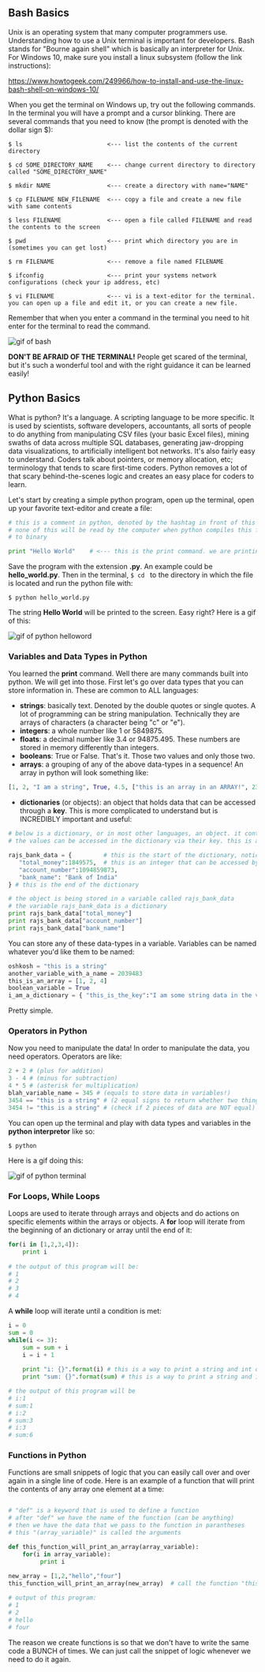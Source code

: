 ## Bash Basics
Unix is an operating system that many computer programmers use. Understanding how to use a Unix terminal is important for developers. Bash stands for "Bourne again shell" which is basically an interpreter for Unix. For Windows 10, make sure you install a linux subsystem (follow the link instructions):

https://www.howtogeek.com/249966/how-to-install-and-use-the-linux-bash-shell-on-windows-10/

When you get the terminal on Windows up, try out the following commands. In the terminal you will have a prompt and a cursor blinking. There are several commands that you need to know (the prompt is denoted with the dollar sign $):
```
$ ls                        <--- list the contents of the current directory

$ cd SOME_DIRECTORY_NAME    <--- change current directory to directory called "SOME_DIRECTORY_NAME"

$ mkdir NAME                <--- create a directory with name="NAME"

$ cp FILENAME NEW_FILENAME  <--- copy a file and create a new file with same contents

$ less FILENAME             <--- open a file called FILENAME and read the contents to the screen

$ pwd                       <--- print which directory you are in (sometimes you can get lost)

$ rm FILENAME               <--- remove a file named FILENAME

$ ifconfig                  <--- print your systems network configurations (check your ip address, etc)

$ vi FILENAME               <--- vi is a text-editor for the terminal. you can open up a file and edit it, or you can create a new file.
```
Remember that when you enter a command in the terminal you need to hit enter for the terminal to read the command. 

![gif of bash](https://github.com/rmaitra/sonny-learns/blob/master/week1/bash_basics.gif)

**DON'T BE AFRAID OF THE TERMINAL!** People get scared of the terminal, but it's such a wonderful tool and with the right guidance it can be learned easily! 

## Python Basics
What is python? It's a language. A scripting language to be more specific. It is used by scientists, software developers, accountants, all sorts of people to do anything from manipulating CSV files (your basic Excel files), mining swaths of data across multiple SQL databases, generating jaw-dropping data visualizations, to artificially intelligent bot networks. It's also fairly easy to understand. Coders talk about pointers, or memory allocation, etc; terminology that tends to scare first-time coders. Python removes a lot of that scary behind-the-scenes logic and creates an easy place for coders to learn. 

Let's start by creating a simple python program, open up the terminal, open up your favorite text-editor and create a file:

```python
# this is a comment in python, denoted by the hashtag in front of this text
# none of this will be read by the computer when python compiles this file 
# to binary

print "Hello World"    # <--- this is the print command. we are printing a string to STDOUT (standard output, or in this case, the terminal when we run it)
```
Save the program with the extension **.py**. An example could be **hello_world.py**. Then in the terminal, ```$ cd ``` to the directory in which the file is located and run the python file with:
```
$ python hello_world.py
```
The string **Hello World** will be printed to the screen. Easy right? Here is a gif of this:

![gif of python helloword](https://github.com/rmaitra/sonny-learns/blob/master/week1/python_hello_world.gif)

### Variables and Data Types in Python
You learned the **print** command. Well there are many commands built into python. We will get into those. First let's go over data types that you can store information in. These are common to ALL languages:

- **strings**: basically text. Denoted by the double quotes or single quotes. A lot of programming can be string manipulation. Technically they are arrays of characters (a character being "c" or "e").
- **integers**: a whole number like 1 or 5849875.
- **floats**: a decimal number like 3.4 or 94875.495. These numbers are stored in memory differently than integers.
- **booleans**: True or False. That's it. Those two values and only those two.
- **arrays**: a grouping of any of the above data-types in a sequence! An array in python will look something like:

```python 
[1, 2, "I am a string", True, 4.5, ["this is an array in an ARRAY!", 23] ]
```

- **dictionaries** (or objects): an object that holds data that can be accessed through a **key**. This is more complicated to understand but is INCREDIBLY important and useful:

```python
# below is a dictionary, or in most other languages, an object. it contains KEYS and VALUES. 
# the values can be accessed in the dictionary via their key. this is a GREAT way to organize data in code

rajs_bank_data = {         # this is the start of the dictionary, notice it is being stored in a VARIABLE
   "total_money":1849575,  # this is an integer that can be accessed by the KEY "total_money"  
   "account_number":1094859873,
   "bank_name": "Bank of India"
} # this is the end of the dictionary

# the object is being stored in a variable called rajs_bank_data
# the variable rajs_bank_data is a dictionary
print rajs_bank_data["total_money"]
print rajs_bank_data["account_number"]
print rajs_bank_data["bank_name"]
``` 

You can store any of these data-types in a variable. Variables can be named whatever you'd like them to be named:
```python
oshkosh = "this is a string"
another_variable_with_a_name = 2039483
this_is_an_array = [1, 2, 4]
boolean_variable = True
i_am_a_dictionary = { "this_is_the_key":"I am some string data in the value part of the dictionary, access me like i_am_a_dictionary['this_is_the_key']" }
```
Pretty simple. 

### Operators in Python
Now you need to manipulate the data! In order to manipulate the data, you need operators. Operators are like:
```python
2 + 2 # (plus for addition)
3 - 4 # (minus for subtraction)
4 * 5 # (asterisk for multiplication)
blah_variable_name = 345 # (equals to store data in variables!)
3454 == "this is a string" # (2 equal signs to return whether two things are the same value) this should return False
3454 != "this is a string" # (check if 2 pieces of data are NOT equal) this should return True!
```
You can open up the terminal and play with data types and variables in the **python interpretor** like so:
```
$ python 
```
Here is a gif doing this:

![gif of python terminal](https://github.com/rmaitra/sonny-learns/blob/master/week1/python_terminal.gif)

### For Loops, While Loops
Loops are used to iterate through arrays and objects and do actions on specific elements within the arrays or objects. A **for** loop will iterate from the beginning of an dictionary or array until the end of it:

```python
for(i in [1,2,3,4]):
    print i
    
# the output of this program will be:
# 1
# 2
# 3
# 4
```

A **while** loop will iterate until a condition is met:

```python
i = 0
sum = 0
while(i <= 3):
    sum = sum + i
    i = i + 1
    
    print "i: {}".format(i) # this is a way to print a string and int onto the same line using "{}".format(SOME_INT_VARIABLE)
    print "sum: {}".format(sum) # this is a way to print a string and integer onto the same line

# the output of this program will be
# i:1
# sum:1
# i:2
# sum:3
# i:3
# sum:6
```

### Functions in Python
Functions are small snippets of logic that you can easily call over and over again in a single line of code. Here is an example of a function that will print the contents of any array one element at a time:
```python

# "def" is a keyword that is used to define a function
# after "def" we have the name of the function (can be anything)
# then we have the data that we pass to the function in parantheses
# this "(array_variable)" is called the arguments

def this_function_will_print_an_array(array_variable):
    for(i in array_variable):
         print i
         
new_array = [1,2,"hello","four"]
this_function_will_print_an_array(new_array)  # call the function "this_function_will_print_an_array"

# output of this program:
# 1
# 2
# hello
# four
```
The reason we create functions is so that we don't have to write the same code a BUNCH of times. We can just call the snippet of logic whenever we need to do it again. 

